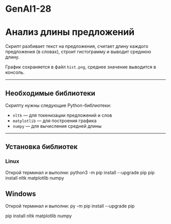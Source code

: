 # GenAI1-28
# Анализ длины предложений

Скрипт разбивает текст на предложения, считает длину каждого предложения (в словах), строит гистограмму и выводит среднюю длину.

График сохраняется в файл `hist.png`, среднее значение выводится в консоль.

---

## Необходимые библиотеки

Скрипту нужны следующие Python-библиотеки:

- `nltk` — для токенизации предложений и слов  
- `matplotlib` — для построения графика  
- `numpy` — для вычисления средней длины

---

## Установка библиотек

### Linux
Открой терминал и выполни:
python3 -m pip install --upgrade pip
pip install nltk matplotlib numpy

## Windows 
Открой терминал и выполни:
py -m pip install --upgrade pip

pip install nltk matplotlib numpy
